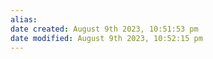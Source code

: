 ```yaml
---
alias: 
date created: August 9th 2023, 10:51:53 pm
date modified: August 9th 2023, 10:52:15 pm
---
```

